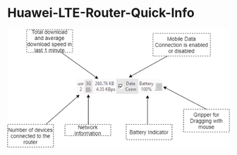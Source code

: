 # Huawei-LTE-Router-Quick-Info

![alt text](https://github.com/NAbdulla1/Huawei-LTE-Router-Quick-Info/blob/main/router%20controller%20ui.png?raw=true)
